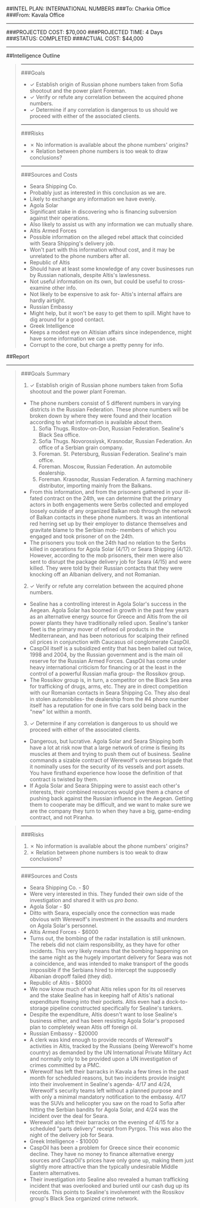 ##INTEL PLAN: INTERNATIONAL NUMBERS
###To: Charkia Office
###From: Kavala Office
***
###PROJECTED COST: $70,000
###PROJECTED TIME: 4 Days
###STATUS: COMPLETED
###ACTUAL COST: $44,000
***
##Intelligence Outline

>***
>
>###Goals
>- ✓ Establish origin of Russian phone numbers taken from Sofia shootout and the power plant Foreman.
>- ✓ Verify or refute any correlation between the acquired phone numbers.
>- ✓ Determine if any correlation is dangerous to us should we proceed with either of the associated clients.
>
>***
>###Risks
>- ✗ No information is available about the phone numbers' origins?
>- ✗ Relation between phone numbers is too weak to draw conclusions?
>
>***
>###Sources and Costs
>- Seara Shipping Co.
>  - Probably just as interested in this conclusion as we are.
>  - Likely to exchange any information we have evenly.
>- Agola Solar
>  - Significant stake in discovering who is financing subversion against their operations.
>  - Also likely to assist us with any information we can mutually share.
>- Altis Armed Forces
>  - Possible information on the alleged rebel attack that coincided with Seara Shipping's delivery job.
>  - Won't part with this information without cost, and it may be unrelated to the phone numbers after all.
>- Republic of Altis
>  - Should have at least some knowledge of any cover businesses run by Russian nationals, despite Altis's lawlessness.
>  - Not useful information on its own, but could be useful to cross-examine other info.
>  - Not likely to be expensive to ask for- Altis's internal affairs are hardly airtight.
>- Russian Embassy
>  - Might help, but it won't be easy to get them to spill. Might have to dig around for a good contact.
>- Greek Intelligence
>  - Keeps a modest eye on Altisian affairs since independence, might have some information we can use.
>  - Corrupt to the core, but charge a pretty penny for info.


##Report
***
>###Goals Summary
>1. ✓ Establish origin of Russian phone numbers taken from Sofia shootout and the power plant Foreman.
>  * The phone numbers consist of 5 different numbers in varying districts in the Russian Federation. These phone numbers will be broken down by where they were found and their location according to what information is available about them.
>       1. Sofia Thugs. Rostov-on-Don, Russian Federation. Sealine's Black Sea office.
>       2. Sofia Thugs. Novorossiysk, Krasnodar, Russian Federation. An office of a Serbian grain company.
>       3. Foreman. St. Petersburg, Russian Federation. Sealine's main office.
>       4. Foreman. Moscow, Russian Federation. An automobile dealership.
>       5. Foreman. Krasnodar, Russian Federation. A farming machinery distributor, importing mainly from the Balkans.
>  * From this information, and from the prisoners gathered in your ill-fated contract on the 24th, we can determine that the primary actors in both engagements were Serbs collected and employed loosely outside of any organized Balkan mob through the network of Balkan contacts in these phone numbers. It was an intentional red herring set up by their employer to distance themselves and gravitate blame to the Serbian mob- members of which you engaged and took prisoner of on the 24th.
>  * The prisoners you took on the 24th had no relation to the Serbs killed in operations for Agola Solar (4/17) or Seara Shipping (4/12). However, according to the mob prisoners, their men were also sent to disrupt the package delivery job for Seara (4/15) and were killed. They were told by their Russian contacts that they were knocking off an Albanian delivery, and not Romanian.
>2. ✓ Verify or refute any correlation between the acquired phone numbers.
>  * Sealine has a controlling interest in Agola Solar's success in the Aegean. Agola Solar has boomed in growth in the past few years as an alternative energy source for Greece and Altis from the oil power plants they have traditionally relied upon. Sealine's tanker fleet is the primary mover of refined oil products in the Mediterranean, and has been notorious for scalping their refined oil prices in conjunction with Caucasus oil conglomerate CaspOil.
>  * CaspOil itself is a subsidized entity that has been bailed out twice, 1998 and 2004, by the Russian government and is the main oil reserve for the Russian Armed Forces. CaspOil has come under heavy international criticism for financing or at the least in the control of a powerful Russian mafia group- the Rossikov group.
>  * The Rossikov group is, in turn, a competitor on the Black Sea area for trafficking of drugs, arms, etc. They are in direct competition with our Romanian contacts in Seara Shipping Co. They also deal in stolen automobiles- the dealership from the #4 phone number itself has a reputation for one in five cars sold being back in the "new" lot within a month.
>3. ✓ Determine if any correlation is dangerous to us should we proceed with either of the associated clients.
>  * Dangerous, but lucrative. Agola Solar and Seara Shipping both have a lot at risk now that a large network of crime is flexing its muscles at them and trying to push them out of business. Sealine commands a sizable contract of Werewolf's overseas brigade that it nominally uses for the security of its vessels and port assets. You have firsthand experience how loose the definition of that contract is twisted by them.
>  * If Agola Solar and Seara Shipping were to assist each other's interests, their combined resources would give them a chance of pushing back against the Russian influence in the Aegean. Getting them to cooperate may be difficult, and we want to make sure we are the company they turn to when they have a big, game-ending contract, and not Piranha.

>***
>###Risks
>1. ✗ No information is available about the phone numbers' origins?
>2. ✗ Relation between phone numbers is too weak to draw conclusions?
>
>***
>###Sources and Costs
>- Seara Shipping Co. - $0
>  - Were very interested in this. They funded their own side of the investigation and shared it with us *pro bono*.
>- Agola Solar - $0
>  - Ditto with Seara, especially once the connection was made obvious with Werewolf's investment in the assaults and murders on Agola Solar's personnel.
>- Altis Armed Forces - $6000
>  - Turns out, the bombing of the radar installation is still unknown. The rebels did not claim responsibility, as they have for other incidents. This very likely means that the bombing happening on the same night as the hugely important delivery for Seara was not a coincidence, and was intended to make transport of the goods impossible if the Serbians hired to intercept the supposedly Albanian dropoff failed (they did).
>- Republic of Altis - $8000
>  - We now know much of what Altis relies upon for its oil reserves and the stake Sealine has in keeping half of Altis's national expenditure flowing into their pockets. Altis even had a dock-to-storage pipeline constructed specifically for Sealine's tankers.
>  - Despite the expenditure, Altis doesn't want to lose Sealine's business either, and has been resisting Agola Solar's proposed plan to completely wean Altis off foreign oil.
>- Russian Embassy - $20000
>  - A clerk was kind enough to provide records of Werewolf's activities in Altis, tracked by the Russians (being Werewolf's home country) as demanded by the UN International Private Military Act and normally only to be provided upon a UN investigation of crimes committed by a PMC.
>  - Werewolf has left their barracks in Kavala a few times in the past month for scheduled reasons, but two incidents provide insight into their involvement in Sealine's agenda- 4/17 and 4/24, Werewolf's security teams left without a planned purpose and with only a minimal mandatory notification to the embassy. 4/17 was the SUVs and helicopter you saw on the road to Sofia after hitting the Serbian bandits for Agola Solar, and 4/24 was the incident over the deal for Seara.
>  - Werewolf also left their barracks on the evening of 4/15 for a scheduled "parts delivery" receipt from Pyrgos. This was also the night of the delivery job for Seara.
>- Greek Intelligence - $10000
>  - CaspOil has been a problem for Greece since their economic decline. They have no money to finance alternative energy sources and CaspOil's prices have only gone up, making them just slightly more attractive than the typically undesirable Middle Eastern alternatives.
>  - Their investigation into Sealine also revealed a human trafficking incident that was overlooked and buried until our cash dug up its records. This points to Sealine's involvement with the Rossikov group's Black Sea organized crime network.

